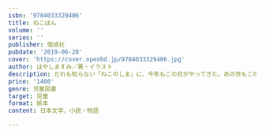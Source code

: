```yaml
---
isbn: '9784033329406'
title: ねこぼん
volume: ''
series: ''
publisher: 偕成社
pubdate: '2019-06-28'
cover: 'https://cover.openbd.jp/9784033329406.jpg'
author: はやしますみ／著・イラスト
description: だれも知らない「ねこのしま」に、今年もこの日がやってきた。あの世もこの世もみんなでおどれ！　盆おどりの一日を描いた絵本。
price: '1400'
genre: 児童図書
target: 児童
format: 絵本
content: 日本文学、小説・物語

---
```

